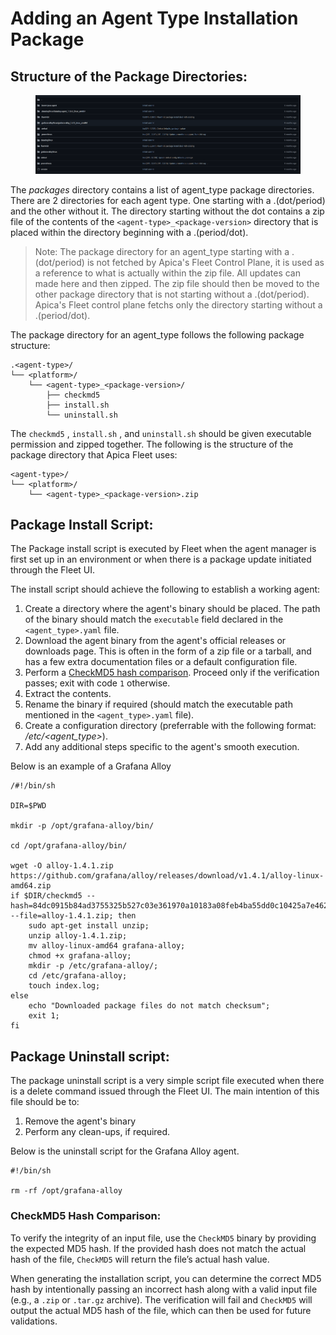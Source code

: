 # Adding an Agent Type Installation Package

## Structure of the Package Directories:

<figure><img src="../../.gitbook/assets/image (1033).png" alt=""><figcaption></figcaption></figure>

The _packages_ directory contains a list of agent\_type package directories. There are 2 directories for each agent type. One starting with a .(dot/period) and the other without it.  The directory starting without the dot contains a zip file of the contents of the `<agent-type>_<package-version>` directory that is placed within the directory beginning with a .(period/dot).&#x20;

> Note: The package directory for an agent\_type starting with a .(dot/period) is not fetched by Apica's Fleet Control Plane, it is used as a reference to what is actually within the zip file. All updates can made here and then zipped. The zip file should then be moved to the other package directory that is not starting without a .(dot/period). Apica's Fleet control plane fetchs only the directory starting without a .(period/dot). &#x20;

The package directory for an agent\_type follows the following package structure:

```
.<agent-type>/
└── <platform>/
    └── <agent-type>_<package-version>/
        ├── checkmd5
        ├── install.sh
        └── uninstall.sh 
```

The `checkmd5` , `install.sh` , and `uninstall.sh` should be given executable permission and zipped together. The following is the structure of the package directory that Apica Fleet uses:

```
<agent-type>/
└── <platform>/
    └── <agent-type>_<package-version>.zip
```

## Package Install Script:

The Package install script is executed by Fleet when the agent manager is first set up in an environment or when there is a package update initiated through the Fleet UI.

The install script should achieve the following to establish a working agent:

1. Create a directory where the agent's binary should be placed. The path of the binary should match the  `executable` field declared in the `<agent_type>.yaml`  file.
2. Download the agent binary from the agent's official releases or downloads page. This is often in the form of a zip file or a tarball, and has a few extra documentation files or a default configuration file.
3. Perform a [CheckMD5 hash comparison](adding-an-agent-type-installation-package.md#checkmd5-hash-comparison). Proceed only if the verification passes; exit with code `1` otherwise.
4. Extract the contents.&#x20;
5. Rename the binary if required (should match the executable path mentioned in the `<agent_type>.yaml` file).
6. Create a configuration directory (preferrable with the following format: _/etc/\<agent\_type>_).
7. Add any additional steps specific to the agent's smooth execution.

Below is an example of a Grafana Alloy&#x20;

```
/#!/bin/sh

DIR=$PWD

mkdir -p /opt/grafana-alloy/bin/

cd /opt/grafana-alloy/bin/

wget -O alloy-1.4.1.zip https://github.com/grafana/alloy/releases/download/v1.4.1/alloy-linux-amd64.zip
if $DIR/checkmd5 --hash=84dc0915b84ad3755325b527c03e361970a10183a08feb4ba55dd0c10425a7e4628a7d8b9aa708a6522ebbcef60f0af65fe38a4e50d55a0f486f550ae36cafdb --file=alloy-1.4.1.zip; then
    sudo apt-get install unzip;
    unzip alloy-1.4.1.zip;
    mv alloy-linux-amd64 grafana-alloy;
    chmod +x grafana-alloy;
    mkdir -p /etc/grafana-alloy/;
    cd /etc/grafana-alloy;
    touch index.log;
else
    echo "Downloaded package files do not match checksum";
    exit 1;
fi
```



## Package Uninstall script:

The package uninstall script is a very simple script file executed when there is a delete command issued through the Fleet UI. The main intention of this file should be to:

1. Remove the agent's binary
2. Perform any clean-ups, if required.

Below is the uninstall script for the Grafana Alloy agent.&#x20;

```
#!/bin/sh

rm -rf /opt/grafana-alloy
```

### CheckMD5 Hash Comparison:

To verify the integrity of an input file, use the `CheckMD5` binary by providing the expected MD5 hash. If the provided hash does not match the actual hash of the file, `CheckMD5` will return the file’s actual hash value.

When generating the installation script, you can determine the correct MD5 hash by intentionally passing an incorrect hash along with a valid input file (e.g., a `.zip` or `.tar.gz` archive). The verification will fail and `CheckMD5` will output the actual MD5 hash of the file, which can then be used for future validations.
